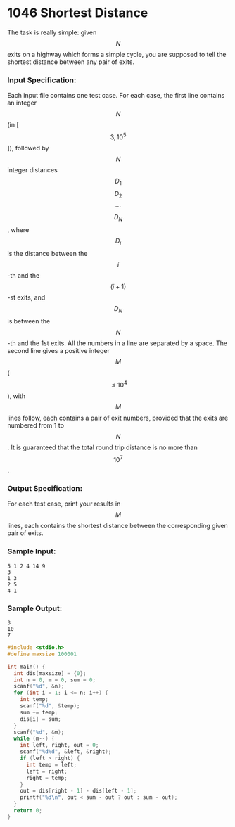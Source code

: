 # 1046 Shortest Distance
The task is really simple: given $$N$$ exits on a highway which forms a simple cycle, you are supposed to tell the shortest distance between any pair of exits.

### Input Specification:

Each input file contains one test case. For each case, the first line contains an integer $$N$$ (in [$$3, 10^5$$]), followed by $$N$$ integer distances $$D_1$$ $$D_2$$ $$\cdots$$ $$D_N$$, where $$D_i$$ is the distance between the $$i$$-th and the $$(i+1)$$-st exits, and $$D_N$$ is between the $$N$$-th and the 1st exits. All the numbers in a line are separated by a space. The second line gives a positive integer $$M$$ ($$\le 10^4$$), with $$M$$ lines follow, each contains a pair of exit numbers, provided that the exits are numbered from 1 to $$N$$. It is guaranteed that the total round trip distance is no more than $$10^7$$.

### Output Specification:

For each test case, print your results in $$M$$ lines, each contains the shortest distance between the corresponding given pair of exits.

### Sample Input:
```in
5 1 2 4 14 9
3
1 3
2 5
4 1
```

### Sample Output:
```out
3
10
7
```

```cpp
#include <stdio.h>
#define maxsize 100001

int main() {
  int dis[maxsize] = {0};
  int n = 0, m = 0, sum = 0;
  scanf("%d", &n);
  for (int i = 1; i <= n; i++) {
    int temp;
    scanf("%d", &temp);
    sum += temp;
    dis[i] = sum;
  }
  scanf("%d", &m);
  while (m--) {
    int left, right, out = 0;
    scanf("%d%d", &left, &right);
    if (left > right) {
      int temp = left;
      left = right;
      right = temp;
    }
    out = dis[right - 1] - dis[left - 1];
    printf("%d\n", out < sum - out ? out : sum - out);
  }
  return 0;
}
```